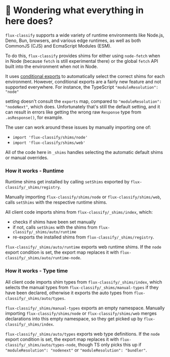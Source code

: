 # 👋 Wondering what everything in here does?

`flux-classify` supports a wide variety of runtime environments like Node.js, Deno, Bun, browsers, and various
edge runtimes, as well as both CommonJS (CJS) and EcmaScript Modules (ESM).

To do this, `flux-classify` provides shims for either using `node-fetch` when in Node (because `fetch` is still experimental there) or the global `fetch` API built into the environment when not in Node.

It uses [conditional exports](https://nodejs.org/api/packages.html#conditional-exports) to
automatically select the correct shims for each environment. However, conditional exports are a fairly new
feature and not supported everywhere. For instance, the TypeScript `"moduleResolution": "node"`

setting doesn't consult the `exports` map, compared to `"moduleResolution": "nodeNext"`, which does.
Unfortunately that's still the default setting, and it can result in errors like
getting the wrong raw `Response` type from `.asResponse()`, for example.

The user can work around these issues by manually importing one of:

- `import 'flux-classify/shims/node'`
- `import 'flux-classify/shims/web'`

All of the code here in `_shims` handles selecting the automatic default shims or manual overrides.

### How it works - Runtime

Runtime shims get installed by calling `setShims` exported by `flux-classify/_shims/registry`.

Manually importing `flux-classify/shims/node` or `flux-classify/shims/web`, calls `setShims` with the respective runtime shims.

All client code imports shims from `flux-classify/_shims/index`, which:

- checks if shims have been set manually
- if not, calls `setShims` with the shims from `flux-classify/_shims/auto/runtime`
- re-exports the installed shims from `flux-classify/_shims/registry`.

`flux-classify/_shims/auto/runtime` exports web runtime shims.
If the `node` export condition is set, the export map replaces it with `flux-classify/_shims/auto/runtime-node`.

### How it works - Type time

All client code imports shim types from `flux-classify/_shims/index`, which selects the manual types from `flux-classify/_shims/manual-types` if they have been declared, otherwise it exports the auto types from `flux-classify/_shims/auto/types`.

`flux-classify/_shims/manual-types` exports an empty namespace.
Manually importing `flux-classify/shims/node` or `flux-classify/shims/web` merges declarations into this empty namespace, so they get picked up by `flux-classify/_shims/index`.

`flux-classify/_shims/auto/types` exports web type definitions.
If the `node` export condition is set, the export map replaces it with `flux-classify/_shims/auto/types-node`, though TS only picks this up if `"moduleResolution": "nodenext"` or `"moduleResolution": "bundler"`.
